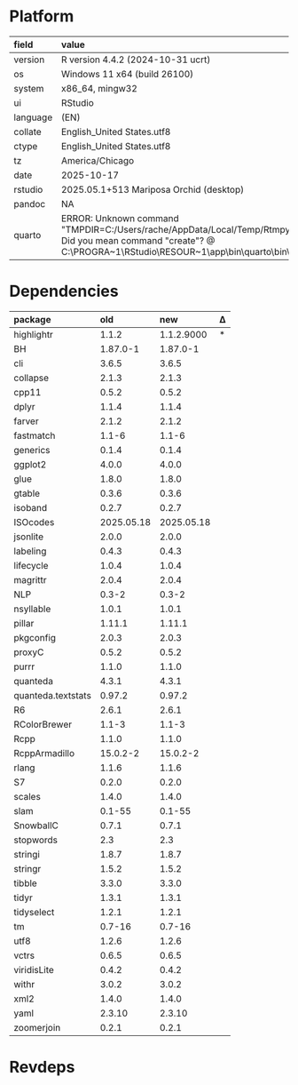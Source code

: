 # Platform

|field    |value                                                                                                                                                                                      |
|:--------|:------------------------------------------------------------------------------------------------------------------------------------------------------------------------------------------|
|version  |R version 4.4.2 (2024-10-31 ucrt)                                                                                                                                                          |
|os       |Windows 11 x64 (build 26100)                                                                                                                                                               |
|system   |x86_64, mingw32                                                                                                                                                                            |
|ui       |RStudio                                                                                                                                                                                    |
|language |(EN)                                                                                                                                                                                       |
|collate  |English_United States.utf8                                                                                                                                                                 |
|ctype    |English_United States.utf8                                                                                                                                                                 |
|tz       |America/Chicago                                                                                                                                                                            |
|date     |2025-10-17                                                                                                                                                                                 |
|rstudio  |2025.05.1+513 Mariposa Orchid (desktop)                                                                                                                                                    |
|pandoc   |NA                                                                                                                                                                                         |
|quarto   |ERROR: Unknown command "TMPDIR=C:/Users/rache/AppData/Local/Temp/RtmpywwI96/file65447c9d799d". Did you mean command "create"? @ C:\PROGRA~1\RStudio\RESOUR~1\app\bin\quarto\bin\quarto.exe |

# Dependencies

|package            |old        |new        |Δ  |
|:------------------|:----------|:----------|:--|
|highlightr         |1.1.2      |1.1.2.9000 |*  |
|BH                 |1.87.0-1   |1.87.0-1   |   |
|cli                |3.6.5      |3.6.5      |   |
|collapse           |2.1.3      |2.1.3      |   |
|cpp11              |0.5.2      |0.5.2      |   |
|dplyr              |1.1.4      |1.1.4      |   |
|farver             |2.1.2      |2.1.2      |   |
|fastmatch          |1.1-6      |1.1-6      |   |
|generics           |0.1.4      |0.1.4      |   |
|ggplot2            |4.0.0      |4.0.0      |   |
|glue               |1.8.0      |1.8.0      |   |
|gtable             |0.3.6      |0.3.6      |   |
|isoband            |0.2.7      |0.2.7      |   |
|ISOcodes           |2025.05.18 |2025.05.18 |   |
|jsonlite           |2.0.0      |2.0.0      |   |
|labeling           |0.4.3      |0.4.3      |   |
|lifecycle          |1.0.4      |1.0.4      |   |
|magrittr           |2.0.4      |2.0.4      |   |
|NLP                |0.3-2      |0.3-2      |   |
|nsyllable          |1.0.1      |1.0.1      |   |
|pillar             |1.11.1     |1.11.1     |   |
|pkgconfig          |2.0.3      |2.0.3      |   |
|proxyC             |0.5.2      |0.5.2      |   |
|purrr              |1.1.0      |1.1.0      |   |
|quanteda           |4.3.1      |4.3.1      |   |
|quanteda.textstats |0.97.2     |0.97.2     |   |
|R6                 |2.6.1      |2.6.1      |   |
|RColorBrewer       |1.1-3      |1.1-3      |   |
|Rcpp               |1.1.0      |1.1.0      |   |
|RcppArmadillo      |15.0.2-2   |15.0.2-2   |   |
|rlang              |1.1.6      |1.1.6      |   |
|S7                 |0.2.0      |0.2.0      |   |
|scales             |1.4.0      |1.4.0      |   |
|slam               |0.1-55     |0.1-55     |   |
|SnowballC          |0.7.1      |0.7.1      |   |
|stopwords          |2.3        |2.3        |   |
|stringi            |1.8.7      |1.8.7      |   |
|stringr            |1.5.2      |1.5.2      |   |
|tibble             |3.3.0      |3.3.0      |   |
|tidyr              |1.3.1      |1.3.1      |   |
|tidyselect         |1.2.1      |1.2.1      |   |
|tm                 |0.7-16     |0.7-16     |   |
|utf8               |1.2.6      |1.2.6      |   |
|vctrs              |0.6.5      |0.6.5      |   |
|viridisLite        |0.4.2      |0.4.2      |   |
|withr              |3.0.2      |3.0.2      |   |
|xml2               |1.4.0      |1.4.0      |   |
|yaml               |2.3.10     |2.3.10     |   |
|zoomerjoin         |0.2.1      |0.2.1      |   |

# Revdeps

